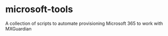 # microsoft-tools
A collection of scripts to automate provisioning Microsoft 365 to work with MXGuardian
